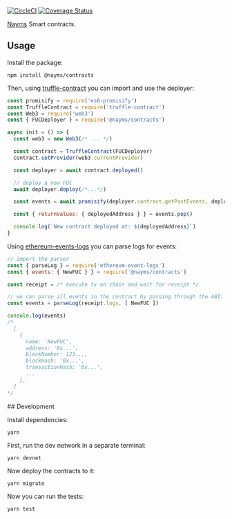 [![CircleCI](https://circleci.com/gh/nayms/contracts/tree/master.svg?style=svg)](https://circleci.com/gh/nayms/contracts/tree/master) [![Coverage Status](https://coveralls.io/repos/github/nayms/contracts/badge.svg?branch=master)](https://coveralls.io/github/nayms/contracts?branch=master)

[Nayms](https://nayms.io) Smart contracts.

## Usage

Install the package:

```
npm install @nayms/contracts
```

Then, using [truffle-contract](https://github.com/trufflesuite/truffle/tree/develop/packages/truffle-contract) you can import and use the deployer:

```js
const promisify = require('es6-promisify')
const TruffleContract = require('truffle-contract')
const Web3 = require('web3')
const { FUCDeployer } = require('@nayms/contracts')

async init = () => {
  const web3 = new Web3(/* ... */)

  const contract = TruffleContract(FUCDeployer)
  contract.setProvider(web3.currentProvider)

  const deployer = await contract.deployed()

  // deploy a new FUC
  await deployer.deploy(/*...*/)

  const events = await promisify(deployer.contract.getPastEvents, deployer.contract)('NewFUC')

  const { returnValues: { deployedAddress } } = events.pop()

  console.log(`New contract deployed at: ${deployedAddress}`)
}
```

Using [ethereum-events-logs](https://github.com/hiddentao/ethereum-event-logs) you can
parse logs for events:

```js
// import the parser
const { parseLog } = require('ethereum-event-logs')
const { events: { NewFUC } } = require('@nayms/contracts')

const receipt = /* execute tx on chain and wait for receipt */

// we can parse all events in the contract by passing through the ABI:
const events = parseLog(receipt.logs, [ NewFUC ])

console.log(events)
/*
  [
    {
      name: 'NewFUC',
      address: '0x...',
      blockNumber: 123...,
      blockHash: '0x...',
      transactionHash: '0x...',
      ...
    },
  ]
*/
```

## Development

Install dependencies:

```
yarn
```

First, run the dev network in a separate terminal:

```
yarn devnet
```

Now deploy the contracts to it:

```
yarn migrate
```

Now you can run the tests:

```
yarn test
```
